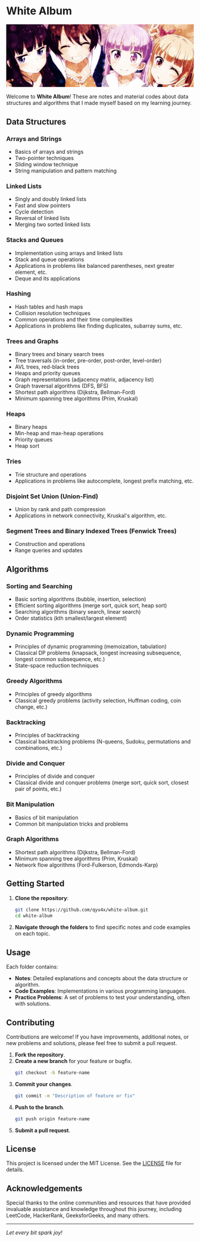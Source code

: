 # White Album

![White Album Banner](https://github.com/qyu4x/white-album/blob/main/images/readme-banner.jpg)

Welcome to **White Album**! These are notes and material codes about data structures and algorithms that I made myself based on my learning journey.

## Data Structures

### Arrays and Strings
- Basics of arrays and strings
- Two-pointer techniques
- Sliding window technique
- String manipulation and pattern matching

### Linked Lists
- Singly and doubly linked lists
- Fast and slow pointers
- Cycle detection
- Reversal of linked lists
- Merging two sorted linked lists

### Stacks and Queues
- Implementation using arrays and linked lists
- Stack and queue operations
- Applications in problems like balanced parentheses, next greater element, etc.
- Deque and its applications

### Hashing
- Hash tables and hash maps
- Collision resolution techniques
- Common operations and their time complexities
- Applications in problems like finding duplicates, subarray sums, etc.

### Trees and Graphs
- Binary trees and binary search trees
- Tree traversals (in-order, pre-order, post-order, level-order)
- AVL trees, red-black trees
- Heaps and priority queues
- Graph representations (adjacency matrix, adjacency list)
- Graph traversal algorithms (DFS, BFS)
- Shortest path algorithms (Dijkstra, Bellman-Ford)
- Minimum spanning tree algorithms (Prim, Kruskal)

### Heaps
- Binary heaps
- Min-heap and max-heap operations
- Priority queues
- Heap sort

### Tries
- Trie structure and operations
- Applications in problems like autocomplete, longest prefix matching, etc.

### Disjoint Set Union (Union-Find)
- Union by rank and path compression
- Applications in network connectivity, Kruskal's algorithm, etc.

### Segment Trees and Binary Indexed Trees (Fenwick Trees)
- Construction and operations
- Range queries and updates

## Algorithms

### Sorting and Searching
- Basic sorting algorithms (bubble, insertion, selection)
- Efficient sorting algorithms (merge sort, quick sort, heap sort)
- Searching algorithms (binary search, linear search)
- Order statistics (kth smallest/largest element)

### Dynamic Programming
- Principles of dynamic programming (memoization, tabulation)
- Classical DP problems (knapsack, longest increasing subsequence, longest common subsequence, etc.)
- State-space reduction techniques

### Greedy Algorithms
- Principles of greedy algorithms
- Classical greedy problems (activity selection, Huffman coding, coin change, etc.)

### Backtracking
- Principles of backtracking
- Classical backtracking problems (N-queens, Sudoku, permutations and combinations, etc.)

### Divide and Conquer
- Principles of divide and conquer
- Classical divide and conquer problems (merge sort, quick sort, closest pair of points, etc.)

### Bit Manipulation
- Basics of bit manipulation
- Common bit manipulation tricks and problems

### Graph Algorithms
- Shortest path algorithms (Dijkstra, Bellman-Ford)
- Minimum spanning tree algorithms (Prim, Kruskal)
- Network flow algorithms (Ford-Fulkerson, Edmonds-Karp)


## Getting Started

1. **Clone the repository**:
    ```sh
    git clone https://github.com/qyu4x/white-album.git
    cd white-album
    ```

2. **Navigate through the folders** to find specific notes and code examples on each topic.

## Usage

Each folder contains:
- **Notes**: Detailed explanations and concepts about the data structure or algorithm.
- **Code Examples**: Implementations in various programming languages.
- **Practice Problems**: A set of problems to test your understanding, often with solutions.

## Contributing

Contributions are welcome! If you have improvements, additional notes, or new problems and solutions, please feel free to submit a pull request.

1. **Fork the repository**.
2. **Create a new branch** for your feature or bugfix.
    ```sh
    git checkout -b feature-name
    ```
3. **Commit your changes**.
    ```sh
    git commit -m "Description of feature or fix"
    ```
4. **Push to the branch**.
    ```sh
    git push origin feature-name
    ```
5. **Submit a pull request**.

## License

This project is licensed under the MIT License. See the [LICENSE](LICENSE) file for details.

## Acknowledgements

Special thanks to the online communities and resources that have provided invaluable assistance and knowledge throughout this journey, including LeetCode, HackerRank, GeeksforGeeks, and many others.

---

*Let every bit spark joy!*